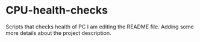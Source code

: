 # CPU-health-checks
Scripts that checks health of PC
I am editing the README file. Adding some more details about the project description.
